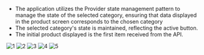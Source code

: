 * The application utilizes the Provider state management pattern to manage the state of the selected category, ensuring that data displayed in the product screen corresponds to the chosen category 
* The selected category's state is maintained, reflecting the active button.
* The initial product displayed is the first item received from the API.   


![1](https://github.com/Bishozit/Product_Category_App/assets/110930138/1b0c74cc-d331-4203-8316-888ff771d50c)
![2](https://github.com/Bishozit/Product_Category_App/assets/110930138/98176027-6c57-44b3-a108-400f4c8fb871)
![3](https://github.com/Bishozit/Product_Category_App/assets/110930138/84cb6cd0-7f81-4b31-859a-1e55f9593bb5)
![4](https://github.com/Bishozit/Product_Category_App/assets/110930138/83e61d63-c2df-4109-88b6-1b7d400ba73c)
![5](https://github.com/Bishozit/Product_Category_App/assets/110930138/d7acc567-c2ec-4762-9b38-e832582a754f)
